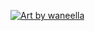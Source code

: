 [![Art by waneella](https://66.media.tumblr.com/ebf74887520abe1b1fbed76f463af135/tumblr_pew3zxiCR71rnbw6mo1_1280.gifv)](https://www.patreon.com/waneella)

